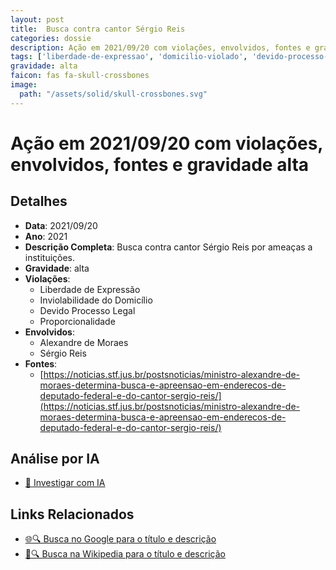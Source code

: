 ```yaml
---
layout: post
title:  Busca contra cantor Sérgio Reis
categories: dossie
description: Ação em 2021/09/20 com violações, envolvidos, fontes e gravidade alta
tags: ['liberdade-de-expressao', 'domicilio-violado', 'devido-processo-legal', 'proporcionalidade', 'alexandre-de-moraes', 'sergio-reis', 'gravidade-alta']
gravidade: alta
faicon: fas fa-skull-crossbones
image:
  path: "/assets/solid/skull-crossbones.svg"
---
```


# Ação em 2021/09/20 com violações, envolvidos, fontes e gravidade alta

## Detalhes
- **Data**: 2021/09/20
- **Ano**: 2021
- **Descrição Completa**: Busca contra cantor Sérgio Reis por ameaças a instituições.
- **Gravidade**: alta <i class="fas fas fa-skull-crossbones fa-2x"></i>
- **Violações**:
  - Liberdade de Expressão
  - Inviolabilidade do Domicílio
  - Devido Processo Legal
  - Proporcionalidade
- **Envolvidos**:
  - Alexandre de Moraes
  - Sérgio Reis
- **Fontes**:
  - [https://noticias.stf.jus.br/postsnoticias/ministro-alexandre-de-moraes-determina-busca-e-apreensao-em-enderecos-de-deputado-federal-e-do-cantor-sergio-reis/](https://noticias.stf.jus.br/postsnoticias/ministro-alexandre-de-moraes-determina-busca-e-apreensao-em-enderecos-de-deputado-federal-e-do-cantor-sergio-reis/)

## Análise por IA
- [🤖 Investigar com IA](https://www.perplexity.ai/search?q=%22Alexandre%20de%20Moraes%22%20Busca%20contra%20cantor%20S%C3%A9rgio%20Reis%20Busca%20contra%20cantor%20S%C3%A9rgio%20Reis%20por%20amea%C3%A7as%20a%20institui%C3%A7%C3%B5es.%20Liberdade%20de%20Express%C3%A3o%20Inviolabilidade%20do%20Domic%C3%ADlio%20Devido%20Processo%20Legal%20Proporcionalidade%202021%20gravidade%20alta)

## Links Relacionados
- [🌐🔍 Busca no Google para o título e descrição](https://www.google.com/search?q=%22Alexandre%20de%20Moraes%22%20Busca%20contra%20cantor%20S%C3%A9rgio%20Reis%20Busca%20contra%20cantor%20S%C3%A9rgio%20Reis%20por%20amea%C3%A7as%20a%20institui%C3%A7%C3%B5es.%20Liberdade%20de%20Express%C3%A3o%20Inviolabilidade%20do%20Domic%C3%ADlio%20Devido%20Processo%20Legal%20Proporcionalidade%202021%20gravidade%20alta)
- [📖🔍 Busca na Wikipedia para o título e descrição](https://pt.wikipedia.org/w/index.php?search=%22Alexandre%20de%20Moraes%22%20Busca%20contra%20cantor%20S%C3%A9rgio%20Reis%20Busca%20contra%20cantor%20S%C3%A9rgio%20Reis%20por%20amea%C3%A7as%20a%20institui%C3%A7%C3%B5es.%20Liberdade%20de%20Express%C3%A3o%20Inviolabilidade%20do%20Domic%C3%ADlio%20Devido%20Processo%20Legal%20Proporcionalidade%202021%20gravidade%20alta)

